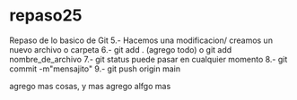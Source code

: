 # repaso25
Repaso de lo basico de Git
5.- Hacemos una modificacion/ creamos un nuevo archivo o carpeta
6.- git add . (agrego todo) o git add nombre_de_archivo
7.- git status  puede pasar en cualquier momento
8.- git commit -m"mensajito"
9.- git push origin main

agrego mas cosas, y mas
agrego alfgo mas